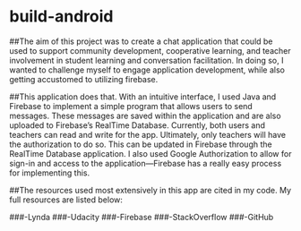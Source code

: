 # build-android
##The aim of this project was to create a chat application that could be used to support community development, cooperative learning, and teacher involvement in student learning and conversation facilitation. In doing so, I wanted to challenge myself to engage application development, while also getting accustomed to utilizing firebase.

##This application does that. With an intuitive interface, I used Java and Firebase to implement a simple program that allows users to send messages. These messages are saved within the application and are also uploaded to Firebase’s RealTime Database. Currently, both users and teachers can read and write for the app. Ultimately, only teachers will have the authorization to do so. This can be updated in Firebase through the RealTime Database application. I also used Google Authorization to allow for sign-in and access to the application—Firebase has a really easy process for implementing this.

##The resources used most extensively in this app are cited in my code. My full resources are listed below:

###-Lynda
###-Udacity
###-Firebase
###-StackOverflow
###-GitHub
